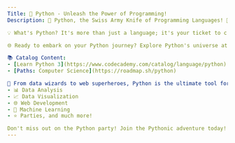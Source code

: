 ```yaml
---
Title: 🐍 Python - Unleash the Power of Programming!
Description: 🚀 Python, the Swiss Army Knife of Programming Languages! 🎉 Dive into the world of Python, where the magic happens with every line of code. 🪄 Whether you're a newbie or a seasoned developer, Python is your passport to a world of endless possibilities. 💫

💡 What's Python? It's more than just a language; it's your ticket to creativity, innovation, and fun! Created by the legendary Guido van Rossum in 1991, Python is named after the iconic British comedy show, Monty Python's Flying Circus. 🎩✨

🌐 Ready to embark on your Python journey? Explore Python's universe at [python.org](https://www.python.org/) and see what lies ahead!

📚 Catalog Content:
- [Learn Python 3](https://www.codecademy.com/catalog/language/python)
- [Paths: Computer Science](https://roadmap.sh/python)

🌟 From data wizards to web superheroes, Python is the ultimate tool for:
- 📊 Data Analysis
- 📈 Data Visualization
- 🌐 Web Development
- 🤖 Machine Learning
- ⭐ Parties, and much more!

Don't miss out on the Python party! Join the Pythonic adventure today! 🎉🐍🚀
---
```


